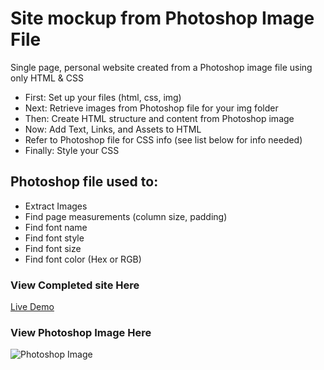 # Site mockup from Photoshop Image File

Single page, personal website created from a Photoshop image file using only HTML & CSS

* First: Set up your files (html, css, img)
* Next: Retrieve images from Photoshop file for your img folder
* Then: Create HTML structure and content from Photoshop image
* Now: Add Text, Links, and Assets to HTML
* Refer to Photoshop file for CSS info (see list below for info needed)
* Finally: Style your CSS


## Photoshop file used to:
* Extract Images
* Find page measurements (column size, padding)
* Find font name
* Find font style
* Find font size
* Find font color (Hex or RGB)

### View Completed site Here
[Live Demo](https://mccleary.github.io/Rogue-Pickings)


### View Photoshop Image Here
![Photoshop Image](img/photoshop-site.png)
